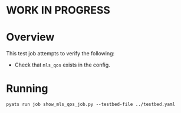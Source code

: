 # WORK IN PROGRESS 

# Overview

This test job attempts to verify the following:

- Check that `mls_qos` exists in the config.

# Running

```
pyats run job show_mls_qos_job.py --testbed-file ../testbed.yaml